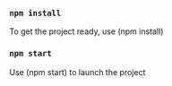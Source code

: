 ### `npm install`

To get the project ready, use (npm install)

### `npm start`

Use (npm start) to launch the project
